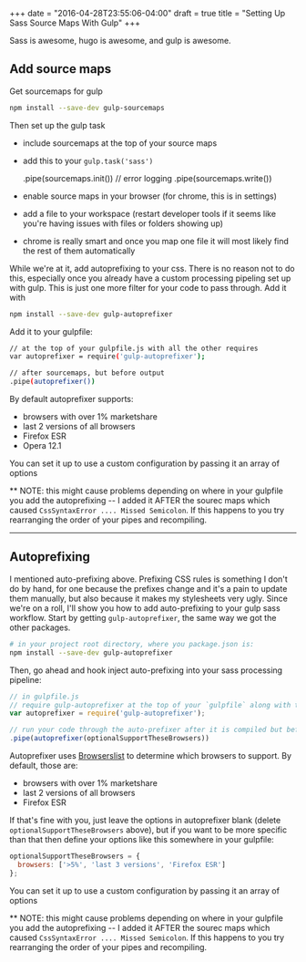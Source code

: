 +++
date = "2016-04-28T23:55:06-04:00"
draft = true
title = "Setting Up Sass Source Maps With Gulp"
+++

Sass is awesome, hugo is awesome, and gulp is awesome.

## Add source maps

Get sourcemaps for gulp

```bash
npm install --save-dev gulp-sourcemaps
```

Then set up the gulp task

- include sourcemaps at the top of your source maps
- add this to your `gulp.task('sass')`

    .pipe(sourcemaps.init())
    // error logging
    .pipe(sourcemaps.write())


- enable source maps in your browser (for chrome, this is in settings)
- add a file to your workspace (restart developer tools if it seems like you're having issues with files or folders showing up)
- chrome is really smart and once you map one file it will most likely find the rest of them automatically

While we're at it, add autoprefixing to your css. There is no reason not to do this, especially once you already have a custom processing pipeling set up with gulp. This is just one more filter for your code to pass through. Add it with

```bash
npm install --save-dev gulp-autoprefixer
```

Add it to your gulpfile:
```bash
// at the top of your gulpfile.js with all the other requires
var autoprefixer = require('gulp-autoprefixer');

// after sourcemaps, but before output
.pipe(autoprefixer())
```

By default autoprefixer supports:
- browsers with over 1% marketshare
- last 2 versions of all browsers
- Firefox ESR
- Opera 12.1

You can set it up to use a custom configuration by passing it an array of options


** NOTE: this might cause problems depending on where in your gulpfile you add the autoprefixing -- I added it AFTER the sourec maps which caused `CssSyntaxError .... Missed Semicolon`. If this happens to you try rearranging the order of your pipes and recompiling.



--------------------------------------------------------------------------------------------

## Autoprefixing

I mentioned auto-prefixing above. Prefixing CSS rules is something I don't do by hand, for one because the prefixes change and it's a pain to update them manually, but also because it makes my stylesheets very ugly. Since we're on a roll, I'll show you how to add auto-prefixing to your gulp sass workflow. Start by getting `gulp-autoprefixer`, the same way we got the other packages.

```bash
# in your project root directory, where you package.json is:
npm install --save-dev gulp-autoprefixer
```

Then, go ahead and hook inject auto-prefixing into your sass processing pipeline:

```js
// in gulpfile.js
// require gulp-autoprefixer at the top of your `gulpfile` along with the other packages we're using
var autoprefixer = require('gulp-autoprefixer');

// run your code through the auto-prefixer after it is compiled but before it is output to its final destination
.pipe(autoprefixer(optionalSupportTheseBrowsers))
```

Autoprefixer uses [Browserslist](https://github.com/ai/browserslist) to determine which browsers to support. By default, those are:

  - browsers with over 1% marketshare
  - last 2 versions of all browsers
  - Firefox ESR

If that's fine with you, just leave the options in autoprefixer blank (delete `optionalSupportTheseBrowsers` above), but if you want to be more specific than that then define your options like this somewhere in your gulpfile:

```js
optionalSupportTheseBrowsers = {
  browsers: ['>5%', 'last 3 versions', 'Firefox ESR']
};
```

You can set it up to use a custom configuration by passing it an array of options


** NOTE: this might cause problems depending on where in your gulpfile you add the autoprefixing -- I added it AFTER the sourec maps which caused `CssSyntaxError .... Missed Semicolon`. If this happens to you try rearranging the order of your pipes and recompiling.
